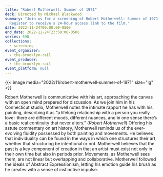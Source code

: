 ```yaml
---
title: "Robert Motherwell: Summer of 1971"
deck: Directed by Michael Blackwood
summary: "Join us for a screening of Robert Motherwell: Summer of 1971 (1972).
  Register to receive a 24-hour access link to the film."
date: 2022-11-24T00:00:00-0500
end_date: 2022-11-24T23:59:00-0500
series: 698
collections:
  - screening
event_organizer:
  - the-brooklyn-rail
event_producer:
  - the-brooklyn-rail
event_platform: null
---
```

{{< image media="2022/11/robert-motherwell-summer-of-1971" size="lg" >}}

Robert Motherwell is communicative with his art, approaching the canvas with an open mind prepared for discussion. As we join him in his Connecticut studio, Motherwell notes the intimate rapport he has with his painting, describing it as “a lifelong relationship with a person you really love- there are different moods, different nuances, and in one sense there’s a basic real continuity that never alters.” (*Robert Motherwell*) Offering his astute commentary on art history, Motherwell reminds us of the ever-evolving fluidity possessed by both painting and movements. He believes that individuality can be found in the ways in which one structures their art, whether that structuring be intentional or not. Motherwell believes that the past is a key component of creation in that an artist must exist not only in their own time but also in periods prior. Movements, as Motherwell sees them, are not linear but overlapping and collaborative. Motherwell followed the ideals of Abstract Expressionism, letting his emotion guide his brush as he creates with a sense of instinctive impulse.